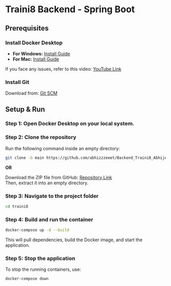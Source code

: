 # Traini8 Backend - Spring Boot

## Prerequisites

### Install Docker Desktop

- **For Windows:** [Install Guide](https://docs.docker.com/desktop/setup/install/windows-install/)
- **For Mac:** [Install Guide](https://docs.docker.com/desktop/setup/install/mac-install/)

If you face any issues, refer to this video: [YouTube Link](https://www.youtube.com/watch?v=ZyBBv1JmnWQ)

### Install Git

Download from: [Git SCM](https://git-scm.com/downloads)

## Setup & Run

### Step 1: Open Docker Desktop on your local system.

### Step 2: Clone the repository

Run the following command inside an empty directory:

```bash
git clone -b main https://github.com/abhizzzeeet/Backend_Traini8_Abhijeet.git
```

**OR**

Download the ZIP file from GitHub: [Repository Link](https://github.com/abhizzzeeet/Backend_Traini8_Abhijeet)  
Then, extract it into an empty directory.

### Step 3: Navigate to the project folder

```bash
cd traini8
```

### Step 4: Build and run the container

```bash
docker-compose up -d --build
```

This will pull dependencies, build the Docker image, and start the application.

### Step 5: Stop the application

To stop the running containers, use:

```bash
docker-compose down
